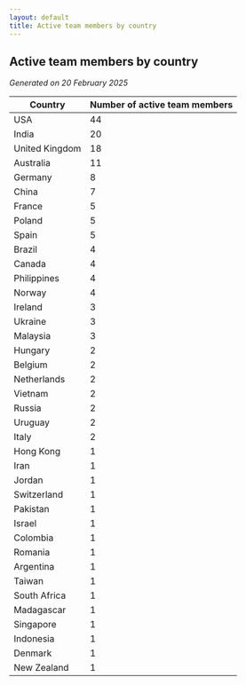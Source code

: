 ```yaml
---
layout: default
title: Active team members by country
---
```

## Active team members by country
*Generated on 20 February 2025*

| Country | Number of active team members |
| --- | --- |
| USA | 44 |
| India | 20 |
| United Kingdom | 18 |
| Australia | 11 |
| Germany | 8 |
| China | 7 |
| France | 5 |
| Poland | 5 |
| Spain | 5 |
| Brazil | 4 |
| Canada | 4 |
| Philippines | 4 |
| Norway | 4 |
| Ireland | 3 |
| Ukraine | 3 |
| Malaysia | 3 |
| Hungary | 2 |
| Belgium | 2 |
| Netherlands | 2 |
| Vietnam | 2 |
| Russia | 2 |
| Uruguay | 2 |
| Italy | 2 |
| Hong Kong | 1 |
| Iran | 1 |
| Jordan | 1 |
| Switzerland | 1 |
| Pakistan | 1 |
| Israel | 1 |
| Colombia | 1 |
| Romania | 1 |
| Argentina | 1 |
| Taiwan | 1 |
| South Africa | 1 |
| Madagascar | 1 |
| Singapore | 1 |
| Indonesia | 1 |
| Denmark | 1 |
| New Zealand | 1 |
